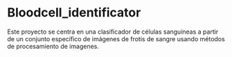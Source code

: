 # Bloodcell_identificator
Este proyecto se centra en una clasificador de células sanguíneas a partir de un conjunto específico de imágenes de frotis de sangre usando métodos de procesamiento de imagenes.
